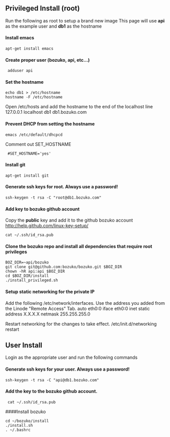 ## Privileged Install (root)
Run the following as root to setup a brand new image
This page will use **api** as the example user and **db1** as the hostname


#### Install emacs
    apt-get install emacs

#### Create proper user (bozuko, api, etc...)
     adduser api 

#### Set the hostname
    echo db1 > /etc/hostname
    hostname -F /etc/hostname

Open /etc/hosts and add the hostname to the end of the localhost line
    127.0.0.1 localhost db1 db1.bozuko.com

#### Prevent DHCP from setting the hostname
    emacs /etc/default/dhcpcd 

Comment out SET_HOSTNAME

     #SET_HOSTNAME='yes'

#### Install git
    apt-get install git

#### Generate ssh keys for root. **Always use a password!**
    ssh-keygen -t rsa -C "root@db1.bozuko.com"

#### Add key to bozuko github account
Copy the **public** key and add it to the github bozuko account 
http://help.github.com/linux-key-setup/

    cat ~/.ssh/id_rsa.pub

#### Clone the bozuko repo and install all dependencies that require root privileges
    BOZ_DIR=~api/bozuko
    git clone git@github.com:bozuko/bozuko.git $BOZ_DIR
    chown -hR api:api $BOZ_DIR
    cd $BOZ_DIR/install
    ./install_privileged.sh

#### Setup static networking for the private IP 

Add the following /etc/network/interfaces. Use the address you added from the Linode "Remote Access" Tab.
    auto eth0:0
    iface eth0:0 inet static
    address X.X.X.X
    netmask 255.255.255.0

Restart networking for the changes to take effect.
    /etc/init.d/networking restart
    

## User Install

Login as the appropriate user and run the following commands


#### Generate ssh keys for your user. **Always use a password!**
    ssh-keygen -t rsa -C "api@db1.bozuko.com"

#### Add the key to the bozuko github account.
     cat ~/.ssh/id_rsa.pub

####Install bozuko

    cd ~/bozuko/install
    ./install.sh
    . ~/.bashrc
